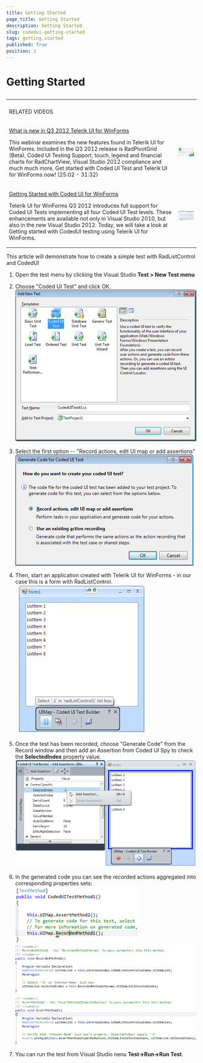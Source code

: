 ```yaml
---
title: Getting Started
page_title: Getting Started
description: Getting Started
slug: codedui-getting-started
tags: getting,started
published: True
position: 1
---
```


# Getting Started



## 
<table><th><tr><td>

RELATED VIDEOS</td><td></td></tr></th><tr><td>

[What is new in Q3 2012 Telerik UI for WinForms](http://tv.telerik.com/watch/radcontrols-for-winforms/what-is-new-in-q3-2012-radcontrols-for-winforms)

This webinar examines the new features found in Telerik UI for WinForms. Included in the Q3 2012 release is RadPivotGrid (Beta),
                Coded UI Testing Support, touch, legend and financial charts for RadChartView, Visual Studio 2012 compliance and much much more.
                Get started with Coded UI Test and Telerik UI for WinForms now! (25:02 - 31:32)
              </td><td>![webinar Q 32012](images/webinarQ32012.png)</td></tr><tr><td>

[
                    Getting Started with Coded UI for WinForms
                  ](http://tv.telerik.com/watch/radcontrols-for-winforms/getting-started-with-coded-ui-for-winforms)

Telerik UI for WinForms Q3 2012 introduces full support for Coded UI Tests implementing all four Coded UI Test levels.
                These enhancements are available not only in Visual Studio 2010, but also in the new Visual Studio 2012. Today, we will take
                a look at Getting started with CodedUI testing using Telerik UI for WinForms.
              </td><td>![codedui-getting-started 000](images/codedui-getting-started000.png)</td></tr></table>

This article will demonstrate how to create a simple test with RadListControl and CodedUI
        

1. Open the test menu by clicking the Visual Studio __Test > New Test menu__

1. Choose "Coded UI Test" and click OK.
            ![codedui-getting-started 001](images/codedui-getting-started001.png)

1. Select the first option -- "Record actions, edit UI map or add assertions"
            ![codedui-getting-started 002](images/codedui-getting-started002.png)

1. Then, start an application created with Telerik UI for WinForms - in our case this is a form with RadListControl.
            ![codedui-getting-started 003](images/codedui-getting-started003.png)

1. Once the test has been recorded, choose "Generate Code" from the Record window and then add an Assertion from Coded UI Spy
              to check the __SelectedIndex__ property value.
            ![codedui-getting-started 004](images/codedui-getting-started004.png)

1. In the generated code you can see the recorded actions aggregated into corresponding properties sets:
            ![codedui-getting-started 005](images/codedui-getting-started005.png)![codedui-getting-started 006](images/codedui-getting-started006.png)

1. You can run the test from Visual Studio nenu __Test->Run->Run Test__.
            
